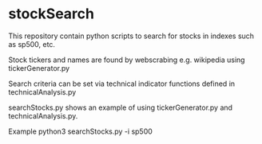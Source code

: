# stockSearch

This repository contain python scripts to search for stocks in indexes such as sp500, etc.

Stock tickers and names are found by webscrabing e.g. wikipedia using tickerGenerator.py

Search criteria can be set via technical indicator functions defined in technicalAnalysis.py

searchStocks.py shows an example of using tickerGenerator.py and technicalAnalysis.py.

Example
python3 searchStocks.py -i sp500
